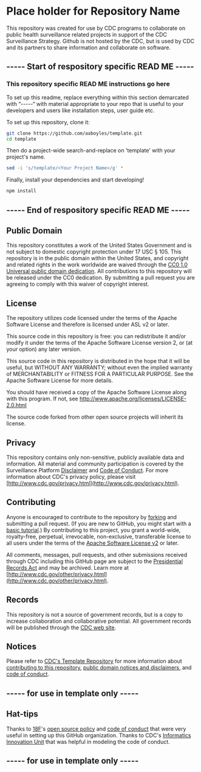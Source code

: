 # Place holder for Repository Name
This repository was created for use by CDC programs to collaborate on public health surveillance related projects in support of the CDC Surveillance Strategy.  Github is not hosted by the CDC, but is used by CDC and its partners to share information and collaborate on software.

## ----- Start of respository specific READ ME -----
### This repository specific READ ME instructions go here

To set up this readme, replace everything within this section demarcated with “-----“ with material appropriate to your repo that is useful to your developers and users like installation steps, user guide etc.

To set up this repository, clone it:

```bash
git clone https://github.com/aaboyles/template.git
cd template
```
Then do a project-wide search-and-replace on 'template' with your project's name.

```bash
sed -i 's/template/<Your Project Name>/g' *
```

Finally, install your dependencies and start developing!

```bash
npm install
```
## ----- End of respository specific READ ME -----

## Public Domain
This repository constitutes a work of the United States Government and is not
subject to domestic copyright protection under 17 USC § 105. This repository is in
the public domain within the United States, and copyright and related rights in
the work worldwide are waived through the [CC0 1.0 Universal public domain dedication](https://creativecommons.org/publicdomain/zero/1.0/).
All contributions to this repository will be released under the CC0 dedication. By
submitting a pull request you are agreeing to comply with this waiver of
copyright interest.

## License
The repository utilizes code licensed under the terms of the Apache Software
License and therefore is licensed under ASL v2 or later.

This source code in this repository is free: you can redistribute it and/or modify it under
the terms of the Apache Software License version 2, or (at your option) any
later version.

This source code in this repository is distributed in the hope that it will be useful, but WITHOUT ANY
WARRANTY; without even the implied warranty of MERCHANTABILITY or FITNESS FOR A
PARTICULAR PURPOSE. See the Apache Software License for more details.

You should have received a copy of the Apache Software License along with this
program. If not, see http://www.apache.org/licenses/LICENSE-2.0.html

The source code forked from other open source projects will inherit its license.


## Privacy
This repository contains only non-sensitive, publicly available data and
information. All material and community participation is covered by the
Surveillance Platform [Disclaimer](https://github.com/CDCgov/template/blob/master/DISCLAIMER.md)
and [Code of Conduct](https://github.com/CDCgov/template/blob/master/code-of-conduct.md).
For more information about CDC's privacy policy, please visit [http://www.cdc.gov/privacy.html](http://www.cdc.gov/privacy.html).

## Contributing
Anyone is encouraged to contribute to the repository by [forking](https://help.github.com/articles/fork-a-repo)
and submitting a pull request. (If you are new to GitHub, you might start with a
[basic tutorial](https://help.github.com/articles/set-up-git).) By contributing
to this project, you grant a world-wide, royalty-free, perpetual, irrevocable,
non-exclusive, transferable license to all users under the terms of the
[Apache Software License v2](http://www.apache.org/licenses/LICENSE-2.0.html) or
later.

All comments, messages, pull requests, and other submissions received through
CDC including this GitHub page are subject to the [Presidential Records Act](http://www.archives.gov/about/laws/presidential-records.html)
and may be archived. Learn more at [http://www.cdc.gov/other/privacy.html](http://www.cdc.gov/other/privacy.html).

## Records
This repository is not a source of government records, but is a copy to increase
collaboration and collaborative potential. All government records will be
published through the [CDC web site](http://www.cdc.gov).

## Notices
Please refer to [CDC's Template Repository](https://github.com/CDCgov/template)
for more information about [contributing to this repository](https://github.com/CDCgov/template/blob/master/CONTRIBUTING.md),
[public domain notices and disclaimers](https://github.com/CDCgov/template/blob/master/DISCLAIMER.md),
and [code of conduct](https://github.com/CDCgov/template/blob/master/code-of-conduct.md).

## ----- for use in template only -----
## Hat-tips
Thanks to [18F](https://18f.gsa.gov/)'s [open source policy](https://github.com/18F/open-source-policy)
and [code of conduct](https://github.com/CDCgov/code-of-conduct/blob/master/code-of-conduct.md)
that were very useful in setting up this GitHub organization. Thanks to CDC's
[Informatics Innovation Unit](https://www.phiresearchlab.org/index.php/code-of-conduct/)
that was helpful in modeling the code of conduct.

## ----- for use in template only -----
